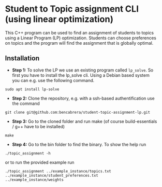 # Student to Topic assignment CLI (using linear optimization)

This C++ program can be used to find an assignment of students to topics using a Linear Program (LP) optimization.
Students can choose preferences on topics and the program will find the assignment that is globally optimal.

## Installation

- **Step 1:** To solve the LP we use an existing program called ```lp_solve```. So first you have to install the lp_solve cli. Using a Debian based system you can e.g. use the following command.
```
sudo apt install lp-solve
```

- **Step 2:** Clone the repository, e.g. with a ssh-based authentification use the command 
```
git clone git@github.com:bencabrera/student-topic-assignment-lp.git
```

- **Step 3:** Go to the cloned folder and run make (of course build-essentials / g++ have to be installed) 
```
make
```

- **Step 4:** Go to the bin folder to find the binary. To show the help run 
```
./topic_assignment -h
```
or to run the provided example run
```
./topic_assignment ../example_instance/topics.txt ../example_instance/student_preferences.txt  ../example_instance/weights
```